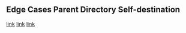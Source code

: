 ## Edge Cases Parent Directory Self-destination

<!-- ✗ BAD: Self-destination via parent without fragment with starting with ./ -->

[link](./../invalid/edge-cases-parent-dir-input.md)
[link](././.././invalid/edge-cases-parent-dir-input.md)
[link](././.././../no-self-destination/invalid/edge-cases-parent-dir-input.md)
